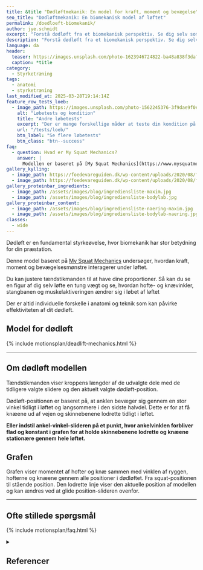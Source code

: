 ```yaml
---
title: &title "Dødløftmekanik: En model for kraft, moment og bevægelse"
seo_title: "Dødløftmekanik: En biomekanisk model af løftet"
permalink: /doedloeft-biomekanik/
author: jye.schmidt
excerpt: "Forstå dødløft fra et biomekanisk perspektiv. Se dig selv som en tændstikmand og se, hvordan teknik og antropometri påvirker løftet."
description: "Forstå dødløft fra et biomekanisk perspektiv. Se dig selv som en tændstikmand og se, hvordan teknik og antropometri påvirker løftet."
language: da
header:
  teaser: https://images.unsplash.com/photo-1623946724822-ba48a838f3da?q=80&w=400&h=300&auto=format&fit=crop&ixlib=rb-4.0.3&ixid=M3wxMjA3fDB8MHxwaG90by1wYWdlfHx8fGVufDB8fHx8fA%3D%3D
  caption: *title
category:
  - Styrketræning
tags:
  - anatomi
  - styrketræning
last_modified_at: 2025-03-28T19:14:14Z
feature_row_tests_loeb:
  - image_path: https://images.unsplash.com/photo-1562245376-3f9dae9f0e73?ixlib=rb-4.0.3&ixid=M3wxMjA3fDB8MHxwaG90by1wYWdlfHx8fGVufDB8fHx8fA%3D%3D&auto=format&fit=crop&w=300&q=10
    alt: "Løbetests og kondition"
    title: "Andre løbetests"
    excerpt: "Der er mange forskellige måder at teste din kondition på. Vi har samlet en lang række forskellige løbetests, hvor du også kan estimere dit kondital."
    url: "/tests/loeb/"
    btn_label: "Se flere løbetests"
    btn_class: "btn--success"
faq:
  - question: Hvad er My Squat Mechanics?
    answer: |
      Modellen er baseret på [My Squat Mechanics](https://www.mysquatmechanics.com/bench/) og bliver brugt her efter aftale med den oprindelige forfatter.
gallery_kylling:
  - image_path: https://foedevareguiden.dk/wp-content/uploads/2020/08/fullsizeoutput_63e-768x1024.jpeg
  - image_path: https://foedevareguiden.dk/wp-content/uploads/2020/08/fullsizeoutput_648-768x1024.jpeg
gallery_proteinbar_ingredients:
  - image_path: /assets/images/blog/ingrediensliste-maxim.jpg
  - image_path: /assets/images/blog/ingrediensliste-bodylab.jpg
gallery_proteinbar_content:
  - image_path: /assets/images/blog/ingrediensliste-naering-maxim.jpg
  - image_path: /assets/images/blog/ingrediensliste-bodylab-naering.jpg
classes:
  - wide
---
```


Dødløft er en fundamental styrkeøvelse, hvor biomekanik har stor betydning for din præstation.

Denne model baseret på [My Squat Mechanics](https://www.mysquatmechanics.com/deadlift/) undersøger, hvordan kraft, moment og bevægelsesmønstre interagerer under løftet.

Du kan justere tændstikmanden til at have dine proportioner. Så kan du se en figur af dig selv løfte en tung vægt og se, hvordan hofte- og knævinkler, stangbanen og muskelaktiveringen ændrer sig i løbet af løftet

Der er altid individuelle forskelle i anatomi og teknik som kan påvirke effektiviteten af dit dødløft.

## Model for dødløft

{% include motionsplan/deadlift-mechanics.html %}

***

## Om dødløft modellen

Tændstikmanden viser kroppens længder af de udvalgte dele med de tidligere valgte slidere og den aktuelt valgte dødløft-position.

Dødløft-positionen er baseret på, at anklen bevæger sig gennem en stor vinkel tidligt i løftet og langsommere i den sidste halvdel. Dette er for at få knæene ud af vejen og skinnebenene lodrette tidligt i løftet.

**Eller indstil ankel-vinkel-slideren på et punkt, hvor ankelvinklen forbliver flad og konstant i grafen for at holde skinnebenene lodrette og knæene stationære gennem hele løftet.**

## Grafen

Grafen viser momentet af hofter og knæ sammen med vinklen af ryggen, hofterne og knæene gennem alle positioner i dødløftet. Fra squat-positionen til stående position. Den lodrette linje viser den aktuelle position af modellen og kan ændres ved at glide position-slideren ovenfor.

***

## Ofte stillede spørgsmål

{% include motionsplan/faq.html %}

<details markdown="1" class="references">
  <summary><h2 id="references">Referencer</h2></summary>

- [**Deconstructing the Deadlift - A Deep Analysis of Proper Deadlift Mechanics**](https://www.t-nation.com/training/deconstructing-the-deadlift) by Mark Rippetoe (06/29/2015)  
- [**Everything You Think Is Wrong With Your Deadlift Is Probably Right**](http://www.strengtheory.com/everything-you-think-is-wrong-with-your-deadlift/) by Greg Nuckols (10/24/2014)  
- [**Deadlift Set-up and Body Shape**](https://www.youtube.com/watch?v=WaNb5HDniYE) by Alan Thrall (05/25/2015)  

</details>